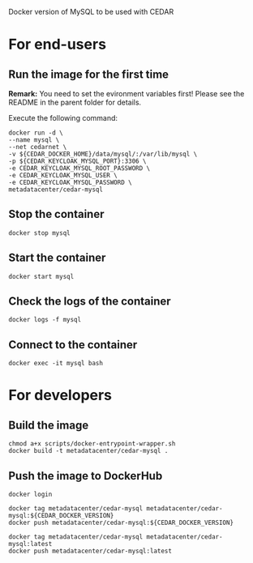 Docker version of MySQL to be used with CEDAR

# For end-users

## Run the image for the first time

**Remark:** You need to set the evironment variables first! Please see the README in the parent folder for details.

Execute the following command:

````
docker run -d \
--name mysql \
--net cedarnet \
-v ${CEDAR_DOCKER_HOME}/data/mysql/:/var/lib/mysql \
-p ${CEDAR_KEYCLOAK_MYSQL_PORT}:3306 \
-e CEDAR_KEYCLOAK_MYSQL_ROOT_PASSWORD \
-e CEDAR_KEYCLOAK_MYSQL_USER \
-e CEDAR_KEYCLOAK_MYSQL_PASSWORD \
metadatacenter/cedar-mysql
````

## Stop the container

    docker stop mysql

## Start the container

    docker start mysql

## Check the logs of the container

    docker logs -f mysql

## Connect to the container

    docker exec -it mysql bash

# For developers

## Build the image

````
chmod a+x scripts/docker-entrypoint-wrapper.sh
docker build -t metadatacenter/cedar-mysql .
````

## Push the image to DockerHub

````
docker login

docker tag metadatacenter/cedar-mysql metadatacenter/cedar-mysql:${CEDAR_DOCKER_VERSION}
docker push metadatacenter/cedar-mysql:${CEDAR_DOCKER_VERSION}

docker tag metadatacenter/cedar-mysql metadatacenter/cedar-mysql:latest
docker push metadatacenter/cedar-mysql:latest
````
